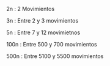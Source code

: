 2n : 2 Movimientos

3n : Entre 2 y 3 movimientos

5n : Entre 7 y 12 movimietnos

100n : Entre 500 y 700 movimientos

500n : Entre 5100 y 5500 movimientos
